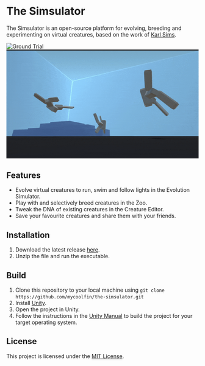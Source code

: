 # The Simsulator

The Simsulator is an open-source platform for evolving, breeding and experimenting on virtual creatures, based on the work of [Karl Sims](https://karlsims.com).

![Ground Trial](Media/ground_trial.gif)
![Underwater](Media/underwater.gif)

## Features

- Evolve virtual creatures to run, swim and follow lights in the Evolution Simulator.
- Play with and selectively breed creatures in the Zoo.
- Tweak the DNA of existing creatures in the Creature Editor.
- Save your favourite creatures and share them with your friends.

## Installation

1. Download the latest release [here](https://github.com/mycoolfin/the-simsulator/releases/latest).
2. Unzip the file and run the executable.

## Build

1. Clone this repository to your local machine using `git clone https://github.com/mycoolfin/the-simsulator.git`
2. Install [Unity](https://store.unity.com/download).
3. Open the project in Unity.
4. Follow the instructions in the [Unity Manual](https://docs.unity3d.com/Manual/PlatformSpecific.html) to build the project for your target operating system.

## License

This project is licensed under the [MIT License](LICENSE).
